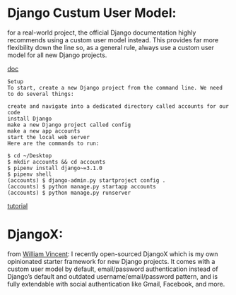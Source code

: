 # Django Custum User Model:

for a real-world project, the official Django documentation highly recommends using a custom user model instead. This provides far more flexibility down the line so, as a general rule, always use a custom user model for all new Django projects.

[doc](https://docs.djangoproject.com/en/3.1/topics/auth/customizing/#using-a-custom-user-model-when-starting-a-project)

```
Setup
To start, create a new Django project from the command line. We need to do several things:

create and navigate into a dedicated directory called accounts for our code
install Django
make a new Django project called config
make a new app accounts
start the local web server
Here are the commands to run:

$ cd ~/Desktop
$ mkdir accounts && cd accounts
$ pipenv install django~=3.1.0
$ pipenv shell
(accounts) $ django-admin.py startproject config .
(accounts) $ python manage.py startapp accounts
(accounts) $ python manage.py runserver

```
[tutorial](https://learndjango.com/tutorials/django-custom-user-model)


# DjangoX:

from [William Vincent](https://wsvincent.com/djangox-new-starter-framework/):
I recently open-sourced DjangoX which is my own opinionated starter framework for new Django projects. It comes with a custom user model by default, email/password authentication instead of Django’s default and outdated username/email/password pattern, and is fully extendable with social authentication like Gmail, Facebook, and more.